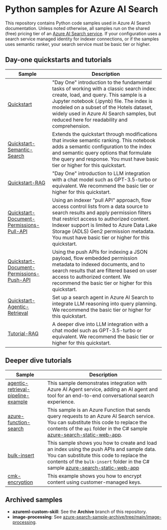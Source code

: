 # Python samples for Azure AI Search

This repository contains Python code samples used in Azure AI Search documentation. Unless noted otherwise, all samples run on the shared (free) pricing tier of an [Azure AI Search service](https://learn.microsoft.com/azure/search/search-create-service-portal). If your configuration uses a search service managed identity for indexer connections, or if the samples uses semantic ranker, your search service must be basic tier or higher.

## Day-one quickstarts and tutorials

| Sample | Description |
|--------|-------------|
| [Quickstart](Quickstart/README.md) | "Day One" introduction to the fundamental tasks of working with a classic search index: create, load, and query. This sample is a Jupyter notebook (.ipynb) file. The index is modeled on a subset of the Hotels dataset, widely used in Azure AI Search samples, but reduced here for readability and comprehension. |
| [Quickstart-Semantic-Search](Quickstart-Semantic-Search/semantic-search-quickstart.ipynb) | Extends the quickstart through modifications that invoke semantic ranking. This notebook adds a semantic configuration to the index and semantic query options that formulate the query and response. You must have basic tier or higher for this quickstart.|
| [Quickstart-RAG](Quickstart-RAG/quickstart-rag.ipynb) | "Day One" introduction to LLM integration with a chat model such as GPT-3.5-turbo or equivalent. We recommend the basic tier or higher for this quickstart.|
| [Quickstart-Document-Permissions-Pull-API](Quickstart-Document-Permissions-Pull-API/document-permissions-pull-api.ipynb) | Using an indexer "pull API" approach, flow access control lists from a data source to search results and apply permission filters that restrict access to authorized content. Indexer support is limited to Azure Data Lake Storage (ADLS) Gen2 permission metadata. You must have  basic tier or higher for this quickstart.|
| [Quickstart-Document-Permissions-Push-API](Quickstart-Document-Permissions-Push-API/document-permissions-push-api.ipynb) | Using the push APIs for indexing a JSON payload, flow embedded permission metadata to indexed documents, and to search results that are filtered based on user access to authorized content. We recommend the basic tier or higher for this quickstart.|
| [Quickstart-Agentic-Retrieval](Quickstart-Agentic-Retrieval/quickstart-agentic-retrieval.ipynb) | Set up a search agent in Azure AI Search to integrate LLM reasoning into query planning. We recommend the basic tier or higher for this quickstart. |
|[Tutorial-RAG](Tutorial-RAG/tutorial-rag.ipynb) | A deeper dive into LLM integration with a chat model such as GPT-3.5-turbo or equivalent. We recommend the basic tier or higher for this quickstart. |

## Deeper dive tutorials

| Sample | Description |
|--------|-------------|
| [agentic-retrieval-pipeline-example](agentic-retrieval-pipeline-example/agent-example.ipynb) | This sample demonstrates integration with Azure AI Agent service, adding an AI agent and tool for an end-to-end conversational search experience. |
| [azure-function-search](azure-function-search/readme.md) | This sample is an Azure Function that sends query requests to an Azure AI Search service. You can substitute this code to replace the contents of the `api` folder in the C# sample [azure-search-static-web-app](https://github.com/Azure-Samples/azure-search-static-web-app). |
| [bulk-insert](bulk-insert/readme.md) | This sample shows you how to create and load an index using the push APIs and sample data. You can substitute this code to replace the contents of the `bulk-insert` folder in the C# sample [azure-search-static-web-app](https://github.com/Azure-Samples/azure-search-static-web-app) |
| [cmk-encryption](cmk-example/cmk-example.ipynb) | This example shows you how to encrypt content using customer-managed keys.|

## Archived samples

+ **azureml-custom-skill**: See the **Archive** branch of this repository.
+ **image-processing**: See [azure-search-sample-archive/tree/main/image-processing](https://github.com/Azure-Samples/azure-search-sample-archive/tree/main/image-processing).
